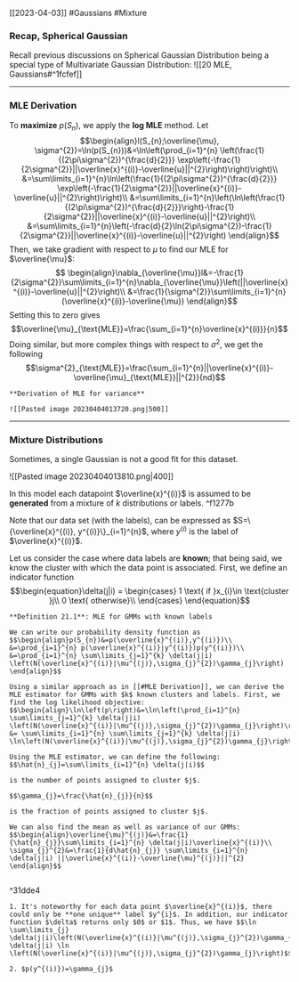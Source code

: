 [[2023-04-03]] #Gaussians #Mixture

### Recap, Spherical Gaussian
Recall previous discussions on Spherical Gaussian Distribution being a special type of Multivariate Gaussian Distribution: ![[20 MLE, Gaussians#^1fcfef]]

---

### MLE Derivation
To **maximize** $p(S_n)$, we apply the **log MLE** method. Let $$\begin{align}l(S_{n};\overline{\mu}, \sigma^{2})=\ln(p(S_{n}))&=\ln\left(\prod_{i=1}^{n} \left(\frac{1}{(2\pi\sigma^{2})^{\frac{d}{2}}} \exp\left(-\frac{1}{2\sigma^{2}}||\overline{x}^{(i)}-\overline{u}||^{2}\right)\right)\right)\\
&=\sum\limits_{i=1}^{n}\ln\left(\frac{1}{(2\pi\sigma^{2})^{\frac{d}{2}}} \exp\left(-\frac{1}{2\sigma^{2}}||\overline{x}^{(i)}-\overline{u}||^{2}\right)\right)\\
&=\sum\limits_{i=1}^{n}\left(\ln\left(\frac{1}{(2\pi\sigma^{2})^{\frac{d}{2}}}\right)-\frac{1}{2\sigma^{2}}||\overline{x}^{(i)}-\overline{u}||^{2}\right)\\
&=\sum\limits_{i=1}^{n}\left(-\frac{d}{2}\ln(2\pi\sigma^{2})-\frac{1}{2\sigma^{2}}||\overline{x}^{(i)}-\overline{u}||^{2}\right)
\end{align}$$
Then, we take gradient with respect to $\mu$ to find our MLE for $\overline{\mu}$: $$
\begin{align}\nabla_{\overline{\mu}}l&=-\frac{1}{2\sigma^{2}}\sum\limits_{i=1}^{n}\nabla_{\overline{\mu}}\left(||\overline{x}^{(i)}-\overline{u}||^{2}\right)\\
&=\frac{1}{\sigma^{2}}\sum\limits_{i=1}^{n}(\overline{x}^{(i)}-\overline{\mu})
\end{align}$$
Setting this to zero gives $$\overline{\mu}_{\text{MLE}}=\frac{\sum_{i=1}^{n}\overline{x}^{(i)}}{n}$$
Doing similar, but more complex things with respect to $\sigma^{2}$, we get the following $$\sigma^{2}_{\text{MLE}}=\frac{\sum_{i=1}^{n}||\overline{x}^{(i)}-\overline{\mu}_{\text{MLE}}||^{2}}{nd}$$

```ad-info
**Derivation of MLE for variance**

![[Pasted image 20230404013720.png|500]]

```

---

### Mixture Distributions
Sometimes, a single Gaussian is not a good fit for this dataset.

![[Pasted image 20230404013810.png|400]]

In this model each datapoint $\overline{x}^{(i)}$ is assumed to be **generated** from a mixture of $k$ distributions or labels. ^f1277b

Note that our data set (with the labels), can be expressed as $S=\{\overline{x}^{(i)}, y^{(i)}\}_{i=1}^{n}$, where $y^{(i)}$ is the label of $\overline{x}^{(i)}$.

Let us consider the case where data labels are **known**; that being said, we know the cluster with which the data point is associated. First, we define an indicator function $$\begin{equation}\delta(j|i) =
    \begin{cases}
      1 \text{ if }x_{i}\in \text{cluster }j\\
      0 \text{ otherwise}\\
    \end{cases} \end{equation}$$
```ad-important
**Definition 21.1**: MLE for GMMs with known labels

We can write our probability density function as $$\begin{align}p(S_{n})&=p(\overline{x}^{(i)},y^{(i)})\\
&=\prod_{i=1}^{n} p(\overline{x}^{(i)}|y^{(i)})p(y^{(i)})\\
&=\prod_{i=1}^{n} \sum\limits_{j=1}^{k} \delta(j|i) \left(N(\overline{x}^{(i)}|\mu^{(j)},\sigma_{j}^{2})\gamma_{j}\right)
\end{align}$$

Using a similar approach as in [[#MLE Derivation]], we can derive the MLE estimator for GMMs with $k$ known clusters and labels. First, we find the log likelihood objective:
$$\begin{align}\ln\left(p\right)&=\ln\left(\prod_{i=1}^{n} \sum\limits_{j=1}^{k} \delta(j|i) \left(N(\overline{x}^{(i)}|\mu^{(j)},\sigma_{j}^{2})\gamma_{j}\right)\right)\\
&= \sum\limits_{i=1}^{n} \sum\limits_{j=1}^{k} \delta(j|i) \ln\left(N(\overline{x}^{(i)}|\mu^{(j)},\sigma_{j}^{2})\gamma_{j}\right)\end{align}$$

Using the MLE estimator, we can define the following:
$$\hat{n}_{j}=\sum\limits_{i=1}^{n} \delta(j|i)$$

is the number of points assigned to cluster $j$.

$$\gamma_{j}=\frac{\hat{n}_{j}}{n}$$

is the fraction of points assigned to cluster $j$.

We can also find the mean as well as variance of our GMMs: $$\begin{align}\overline{\mu}^{(j)}&=\frac{1}{\hat{n}_{j}}\sum\limits_{i=1}^{n} \delta(j|i)\overline{x}^{(i)}\\
\sigma_{j}^{2}&=\frac{1}{d\hat{n}_{j}} \sum\limits_{i=1}^{n} \delta(j|i) ||\overline{x}^{(i)}-\overline{\mu}^{(j)}||^{2}
\end{align}$$


```

^31dde4

```ad-note
1. It's noteworthy for each data point $\overline{x}^{(i)}$, there could only be **one unique** label $y^{i}$. In addition, our indicator function $\delta$ returns only $0$ or $1$. Thus, we have $$\ln \sum\limits_{j} \delta(j|i)\left(N(\overline{x}^{(i)}|\mu^{(j)},\sigma_{j}^{2})\gamma_{j}\right)=\sum\limits_{j} \delta(j|i) \ln  \left(N(\overline{x}^{(i)}|\mu^{(j)},\sigma_{j}^{2})\gamma_{j}\right)$$

2. $p(y^{(i)})=\gamma_{j}$
```
